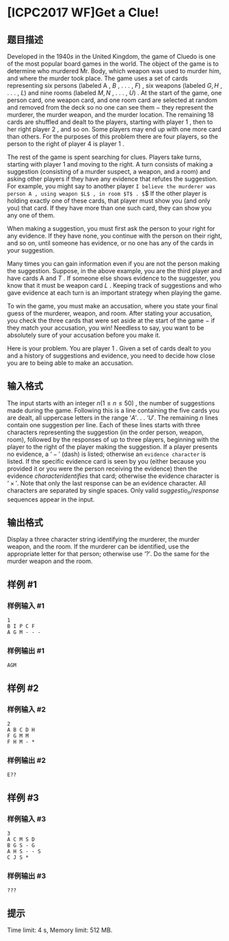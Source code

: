 # [ICPC2017 WF]Get a Clue!

## 题目描述



Developed in the $1940s$ in the United Kingdom, the game of Cluedo is one of the most popular board games in the world. The object of the game is to determine who murdered Mr. Body, which weapon was used to murder him, and where the murder took place. The game uses a set of cards representing six persons (labeled A , $B$ , . . . , $F)$ , six weapons (labeled $G , H$ , . . . , $L)$ and nine rooms (labeled $M , N$ , . . . , $U)$ . At the start of the game, one person card, one weapon card, and one room card are selected at random and removed from the deck so no one can see them $-$ they represent the murderer, the murder weapon, and the murder location. The remaining $18$ cards are shuffled and dealt to the players, starting with player $1$ , then to her right player $2$ , and so on. Some players may end up with one more card than others. For the purposes of this problem there are four players, so the person to the right of player $4$ is player $1$ .

The rest of the game is spent searching for clues. Players take turns, starting with player $1$ and moving to the right. A turn consists of making a suggestion (consisting of a murder suspect, a weapon, and a room) and asking other players if they have any evidence that refutes the suggestion. For example, you might say to another player `I believe the murderer was person A , using weapon $L$ , in room $T$ . $`$ If the other player is holding exactly one of these cards, that player must show you (and only you) that card. If they have more than one such card, they can show you any one of them.

When making a suggestion, you must first ask the person to your right for any evidence. If they have none, you continue with the person on their right, and so on, until someone has evidence, or no one has any of the cards in your suggestion.

Many times you can gain information even if you are not the person making the suggestion. Suppose, in the above example, you are the third player and have cards A and $T$ . If someone else shows evidence to the suggester, you know that it must be weapon card $L$ . Keeping track of suggestions and who gave evidence at each turn is an important strategy when playing the game.

To win the game, you must make an accusation, where you state your final guess of the murderer, weapon, and room. After stating your accusation, you check the three cards that were set aside at the start of the game $-$ if they match your accusation, you win! Needless to say, you want to be absolutely sure of your accusation before you make it.

Here is your problem. You are player $1$ . Given a set of cards dealt to you and a history of suggestions and evidence, you need to decide how close you are to being able to make an accusation.



## 输入格式



The input starts with an integer $n (1 \le n \le 50)$ , the number of suggestions made during the game. Following this is a line containing the five cards you are dealt, all uppercase letters in the range $‘A'.$ . . $‘U'.$ The remaining $n$ lines contain one suggestion per line. Each of these lines starts with three characters representing the suggestion (in the order person, weapon, room), followed by the responses of up to three players, beginning with the player to the right of the player making the suggestion. If a player presents no evidence, a $‘-'$ (dash) is listed; otherwise an `evidence character` is listed. If the specific evidence card is seen by you (either because you provided it or you were the person receiving the evidence) then the evidence $character identifies$ that card; otherwise the evidence character is $‘ \times '.$ Note that only the last response can be an evidence character. All characters are separated by single spaces. Only valid $suggestio_n/response$ sequences appear in the input.



## 输出格式



Display a three character string identifying the murderer, the murder weapon, and the room. If the murderer can be identified, use the appropriate letter for that person; otherwise use $‘?'.$ Do the same for the murder weapon and the room.



## 样例 #1

### 样例输入 #1
```
1
B I P C F
A G M - - -
```

### 样例输出 #1

```
AGM
```

## 样例 #2

### 样例输入 #2
```
2
A B C D H
F G M M
F H M - *
```

### 样例输出 #2

```
E??
```

## 样例 #3

### 样例输入 #3
```
3
A C M S D
B G S - G
A H S - - S
C J S *
```

### 样例输出 #3

```
???
```

## 提示

Time limit: 4 s, Memory limit: 512 MB. 


